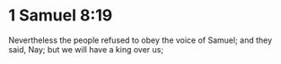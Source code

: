 # 1 Samuel 8:19

Nevertheless the people refused to obey the voice of Samuel; and they said, Nay; but we will have a king over us;